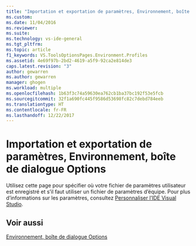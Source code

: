 ```yaml
---
title: "Importation et exportation de paramètres, Environnement, boîte de dialogue Options | Microsoft Docs"
ms.custom: 
ms.date: 11/04/2016
ms.reviewer: 
ms.suite: 
ms.technology: vs-ide-general
ms.tgt_pltfrm: 
ms.topic: article
f1_keywords: VS.ToolsOptionsPages.Environment.Profiles
ms.assetid: 4e69f97b-2bd2-4619-a5f9-92ca2e814de3
caps.latest.revision: "3"
author: gewarren
ms.author: gewarren
manager: ghogen
ms.workload: multiple
ms.openlocfilehash: 1b63f3c74a59630ea762cb1ba37bc192f53e5fcb
ms.sourcegitcommit: 32f1a690fc445f9586d53698fc82c7debd784eeb
ms.translationtype: HT
ms.contentlocale: fr-FR
ms.lasthandoff: 12/22/2017
---
```

# <a name="import-and-export-settings-environment-options-dialog-box"></a>Importation et exportation de paramètres, Environnement, boîte de dialogue Options
Utilisez cette page pour spécifier où votre fichier de paramètres utilisateur est enregistré et s’il faut utiliser un fichier de paramètres d’équipe. Pour plus d’informations sur les paramètres, consultez [Personnaliser l’IDE Visual Studio](../../ide/personalizing-the-visual-studio-ide.md).  
  
## <a name="see-also"></a>Voir aussi  
 [Environnement, boîte de dialogue Options](../../ide/reference/environment-options-dialog-box.md)